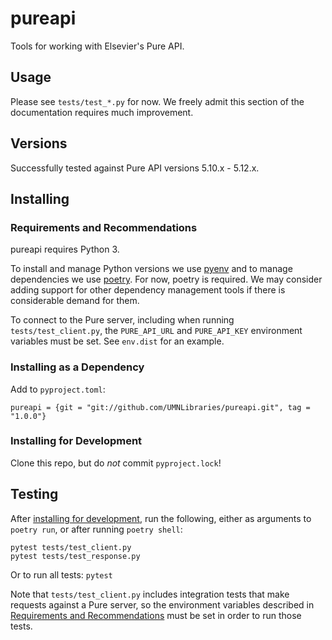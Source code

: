 # pureapi

Tools for working with Elsevier's Pure API.

## Usage

Please see `tests/test_*.py` for now. We freely admit this section of the documentation requires
much improvement.

## Versions

Successfully tested against Pure API versions 5.10.x - 5.12.x.

## Installing

### Requirements and Recommendations

pureapi requires Python 3.

To install and manage Python versions we use [pyenv](https://github.com/pyenv/pyenv) and to manage
dependencies we use [poetry](https://poetry.eustace.io/). For now, poetry is required. We may consider
adding support for other dependency management tools if there is considerable demand for them.

To connect to the Pure server, including when running `tests/test_client.py`, the
`PURE_API_URL` and `PURE_API_KEY` environment variables must be set. See `env.dist` for
an example.

### Installing as a Dependency

Add to `pyproject.toml`:

```
pureapi = {git = "git://github.com/UMNLibraries/pureapi.git", tag = "1.0.0"}
```

### Installing for Development

Clone this repo, but do _not_ commit `pyproject.lock`!

## Testing

After [installing for development](#installing-for-development), run the following, either as arguments
to `poetry run`, or after running `poetry shell`:

```
pytest tests/test_client.py
pytest tests/test_response.py
```

Or to run all tests: `pytest`

Note that `tests/test_client.py` includes integration tests that make requests against a Pure server,
so the environment variables described in
[Requirements and Recommendations](#requirements-and-recommendations)
must be set in order to run those tests.
